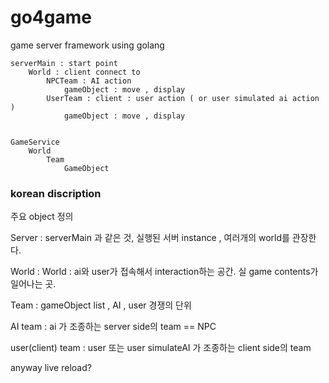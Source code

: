 go4game
=======

game server framework using  golang


    serverMain : start point
        World : client connect to
            NPCTeam : AI action
                gameObject : move , display
            UserTeam : client : user action ( or user simulated ai action )
                gameObject : move , display


    GameService
        World
            Team
                GameObject

### korean discription

주요 object 정의

Server : serverMain 과 같은 것, 실행된 서버 instance , 여러개의 world를 관장한다.

World : World : ai와 user가 접속해서 interaction하는 공간. 실 game contents가 일어나는 곳.

Team : gameObject list , AI , user 경쟁의 단위

AI team : ai 가 조종하는 server side의 team == NPC

user(client) team : user 또는 user simulateAI 가 조종하는 client side의 team

anyway live reload?